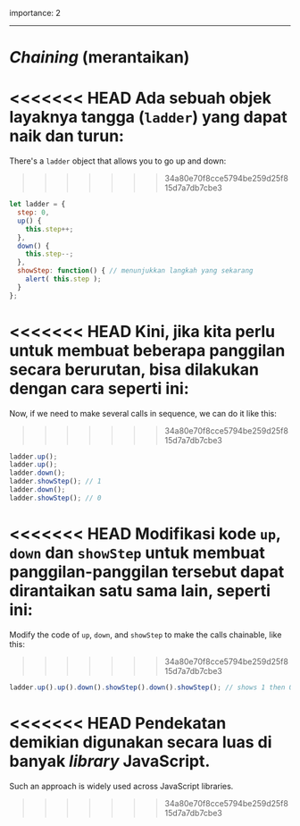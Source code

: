 importance: 2

---

# *Chaining* (merantaikan)

<<<<<<< HEAD
Ada sebuah objek layaknya tangga (`ladder`) yang dapat naik dan turun:
=======
There's a `ladder` object that allows you to go up and down:
>>>>>>> 34a80e70f8cce5794be259d25f815d7a7db7cbe3

```js
let ladder = {
  step: 0,
  up() { 
    this.step++;
  },
  down() { 
    this.step--;
  },
  showStep: function() { // menunjukkan langkah yang sekarang
    alert( this.step );
  }
};
```

<<<<<<< HEAD
Kini, jika kita perlu untuk membuat beberapa panggilan secara berurutan, bisa dilakukan dengan cara seperti ini:
=======
Now, if we need to make several calls in sequence, we can do it like this:
>>>>>>> 34a80e70f8cce5794be259d25f815d7a7db7cbe3

```js
ladder.up();
ladder.up();
ladder.down();
ladder.showStep(); // 1
ladder.down();
ladder.showStep(); // 0
```

<<<<<<< HEAD
Modifikasi kode `up`, `down` dan `showStep` untuk membuat panggilan-panggilan tersebut dapat dirantaikan satu sama lain, seperti ini:
=======
Modify the code of `up`, `down`, and `showStep` to make the calls chainable, like this:
>>>>>>> 34a80e70f8cce5794be259d25f815d7a7db7cbe3

```js
ladder.up().up().down().showStep().down().showStep(); // shows 1 then 0
```

<<<<<<< HEAD
Pendekatan demikian digunakan secara luas di banyak *library* JavaScript.
=======
Such an approach is widely used across JavaScript libraries.
>>>>>>> 34a80e70f8cce5794be259d25f815d7a7db7cbe3
